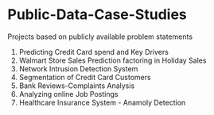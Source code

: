 # Public-Data-Case-Studies
Projects based on publicly available problem statements
1. Predicting Credit Card spend and Key Drivers
2. Walmart Store Sales Prediction factoring in Holiday Sales
3. Network Intrusion Detection System
4. Segmentation of Credit Card Customers
5. Bank Reviews-Complaints Analysis
6. Analyzing online Job Postings
7. Healthcare Insurance System - Anamoly Detection
